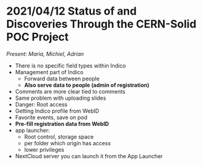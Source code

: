 # 2021/04/12 Status of and Discoveries Through the CERN-Solid POC Project

*Present: Maria, Michiel, Adrian*

* There is no specific field types within Indico
* Management part of Indico
  * Forward data between people
  * **Also serve data to people (admin of registration)**
* Comments are more clear tied to comments
* Same problem with uploading slides
* Danger: Root access
* Getting Indico profile from WebID
* Favorite events, save on pod
* **Pre-fill registration data from WebID**
* app launcher:
  * Root control, storage space
  * per folder which origin has access
  * lower privileges
* NextCloud server you can launch it from the App Launcher
